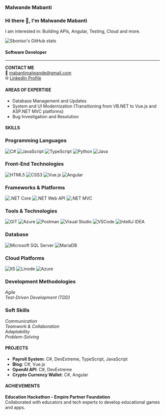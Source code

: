 ### Malwande Mabanti
### Hi there 👋, I'm Malwande Mabanti
I am interested in: Building APIs, Angular, Testing, Cloud and more.

![Sboniso's GitHub stats](https://github-readme-stats.vercel.app/api?username=malwandemabanti&show_icons=true&count_private=true&theme=radical)

#### Software Developer
---
**CONTACT ME**  
📧 [mabantimalwande@gmail.com](mailto:mabantimalwande@gmail.com)  
🌐 [LinkedIn Profile](https://www.linkedin.com/in/malwande-mabanti60913b240/)  

#### AREAS OF EXPERTISE
- Database Management and Updates
- System and UI Modernization (Transitioning from VB.NET to Vue.js and ASP.NET MVC platforms)
- Bug Investigation and Resolution


#### SKILLS
### Programming Languages
![C#](https://img.shields.io/badge/C%23-239120?style=for-the-badge&logo=c-sharp&logoColor=white)
![JavaScript](https://img.shields.io/badge/JavaScript-F7DF1E?style=for-the-badge&logo=javascript&logoColor=black)
![TypeScript](https://img.shields.io/badge/TypeScript-3178C6?style=for-the-badge&logo=typescript&logoColor=white)
![Python](https://img.shields.io/badge/Python-3776AB?style=for-the-badge&logo=python&logoColor=white)
![Java](https://img.shields.io/badge/Java-ED8B00?style=for-the-badge&logo=java&logoColor=white)

### Front-End Technologies
![HTML5](https://img.shields.io/badge/HTML5-E34F26?style=for-the-badge&logo=html5&logoColor=white)
![CSS3](https://img.shields.io/badge/CSS3-1572B6?style=for-the-badge&logo=css3&logoColor=white)
![Vue.js](https://img.shields.io/badge/Vue.js-35495E?style=for-the-badge&logo=vue-dot-js&logoColor=4FC08D)
![Angular](https://img.shields.io/badge/Angular-DD0031?style=for-the-badge&logo=angular&logoColor=white)

### Frameworks & Platforms
![.NET Core](https://img.shields.io/badge/.NET%20Core-512BD4?style=for-the-badge&logo=dot-net&logoColor=white)
![.NET Web API](https://img.shields.io/badge/.NET%20Web%20API-512BD4?style=for-the-badge&logo=dot-net&logoColor=white)
![.NET MVC](https://img.shields.io/badge/.NET%20MVC-512BD4?style=for-the-badge&logo=dot-net&logoColor=white)


### Tools & Technologies
![GIT](https://img.shields.io/badge/GIT-F05032?style=for-the-badge&logo=git&logoColor=white)
![Azure](https://img.shields.io/badge/Azure-0078D4?style=for-the-badge&logo=microsoftazure&logoColor=white)
![Postman](https://img.shields.io/badge/Postman-FF6C37?style=for-the-badge&logo=postman&logoColor=white)
![Visual Studio](https://img.shields.io/badge/Visual_Studio-5C2D91?style=for-the-badge&logo=visualstudio&logoColor=white)
![VSCode](https://img.shields.io/badge/Visual%20Studio%20Code-007ACC?style=for-the-badge&logo=visual-studio-code&logoColor=white)
![IntelliJ IDEA](https://img.shields.io/badge/IntelliJ_IDEA-000000?style=for-the-badge&logo=intellij-idea&logoColor=white)


### Database
![Microsoft SQL Server](https://img.shields.io/badge/Microsoft_SQL_Server-CC2927?style=for-the-badge&logo=microsoftsqlserver&logoColor=white)
![MariaDB](https://img.shields.io/badge/MariaDB-003545?style=for-the-badge&logo=mariadb&logoColor=white)

### Cloud Platforms
![IIS](https://img.shields.io/badge/IIS-005571?style=for-the-badge&logo=internet-information-services&logoColor=white)
![Linode](https://img.shields.io/badge/Linode-00C861?style=for-the-badge&logo=linode&logoColor=white)
![Azure](https://img.shields.io/badge/Azure-0078D4?style=for-the-badge&logo=microsoftazure&logoColor=white)

### Development Methodologies
*Agile*  
*Test-Driven Development (TDD)*  

### Soft Skills
*Communication*  
*Teamwork & Collaboration*  
*Adaptability*  
*Problem-Solving*  


#### PROJECTS
- **Payroll System**: C#, DevExtreme, TypeScript, JavaScript
- **Blog**: C#, Vue.js
- **OpenAI API**: C#, DevExtreme
- **Crypto Currency Wallet**: C#, Angular

#### ACHIEVEMENTS
**Education Hackathon - Empire Partner Foundation**  
Collaborated with educators and tech experts to develop educational games and apps.


